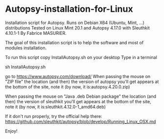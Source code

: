 # Autopsy-installation-for-Linux
Installation script for Autopsy.
Runs on Debian X64 (Ubuntu, Mint, ...) distributions
Tested on Linux Mint 20.1 and Autopsy 4.17.0 with Sleuthkit 4.10.1-1
By Fabrice MASURIER.

The goal of this installation script is to help the software and most of modules installation.

To run this script 
copy InstallAutopsy.sh on your desktop
Type in a terminal

sh InstallAutopsy.sh 

go to https://www.autopsy.com/download/ 
When passing the mouse on "ZIP file" the location (and then) the version of autopsy you'll get appears at the bottom of the site, note it (by now, it is:autopsy.4.20.0.zip)

When passing the mouse on "Java .deb Debian package" the location (and then) the version of sleuthkit you'll get appears at the bottom of the site, note it (by now, it is:sleuthkit.4.12.0-1_amd64.deb)


If it don't run properly, try the official help there: 
https://github.com/sleuthkit/autopsy/blob/develop/Running_Linux_OSX.md

Enjoy!
